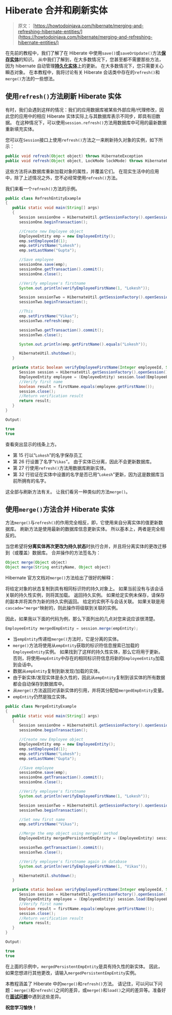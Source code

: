 # Hiberate 合并和刷新实体

> 原文： [https://howtodoinjava.com/hibernate/merging-and-refreshing-hibernate-entities/](https://howtodoinjava.com/hibernate/merging-and-refreshing-hibernate-entities/)

在先前的教程中，我们了解了在 Hiberate 中使用`save()`或`saveOrUpdate()`方法[**保存实体**](//howtodoinjava.com/hibernate/save-and-saveorupdate-for-saving-hibernate-entities/ "Save() and saveOrUpdate() for Saving Hibernate Entities")的知识。 从中我们了解到，在大多数情况下，您甚至都不需要那些方法，因为 hibernate 自动管理[**持久化实体**](//howtodoinjava.com/hibernate/hibernate-entity-persistence-lifecycle-states/ "Hibernate Entity / Persistence LifeCycle States")上的更新。 在大多数情况下，您只需要关心瞬态对象。 在本教程中，我将讨论有关 Hiberate 会话类中存在的`refresh()`和`merge()`方法的一些想法。

## 使用`refresh()`方法刷新 Hiberate 实体

有时，我们会遇到这样的情况：我们的应用数据库被某些外部应用/代理修改，因此您的应用中的相应 Hiberate 实体实际上与其数据库表示不同步，即具有旧数据。 在这种情况下，可以使用`session.refresh()`方法用数据库中可用的最新数据重新填充实体。

您可以在`Session`接口上使用`refresh()`方法之一来刷新持久对象的实例，如下所示：

```java
public void refresh(Object object) throws HibernateException
public void refresh(Object object, LockMode lockMode) throws HibernateException

```

这些方法将从数据库重新加载对象的属性，并覆盖它们。 在现实生活中的应用中，除了上述情况之外，您不必经常使用`refresh()`方法。

我们来看一个`refresh()`方法的示例。

```java
public class RefreshEntityExample
{
   public static void main(String[] args)
   {
      Session sessionOne = HibernateUtil.getSessionFactory().openSession();
      sessionOne.beginTransaction();

      //Create new Employee object
      EmployeeEntity emp = new EmployeeEntity();
      emp.setEmployeeId(1);
      emp.setFirstName("Lokesh");
      emp.setLastName("Gupta");

      //Save employee
      sessionOne.save(emp);
      sessionOne.getTransaction().commit();
      sessionOne.close();

      //Verify employee's firstname
      System.out.println(verifyEmployeeFirstName(1, "Lokesh"));

      Session sessionTwo = HibernateUtil.getSessionFactory().openSession();
      sessionTwo.beginTransaction();

      //This 
      emp.setFirstName("Vikas");
      sessionTwo.refresh(emp);

      sessionTwo.getTransaction().commit();
      sessionTwo.close();

      System.out.println(emp.getFirstName().equals("Lokesh"));

      HibernateUtil.shutdown();
   }  

   private static boolean verifyEmployeeFirstName(Integer employeeId, String firstName){
      Session session = HibernateUtil.getSessionFactory().openSession();
      EmployeeEntity employee = (EmployeeEntity) session.load(EmployeeEntity.class, employeeId);
      //Verify first name
      boolean result = firstName.equals(employee.getFirstName());
      session.close();
      //Return verification result
      return result;
   }
}

Output:

true
true

```

查看突出显示的线条上方。

*   第 15 行以“`Lokesh`”的名字保存员工
*   第 26 行设置了名字“`Vikas`”。 由于实体已分离，因此不会更新数据库。
*   第 27 行使用`refresh()`方法用数据库刷新实体。
*   第 32 行验证在实体中设置的名字是否已用“`Lokesh`”更新，因为这是数据库当前所拥有的名字。

这全部与刷新方法有关。 让我们看另一种类似的方法`merge()`。

## 使用`merge()`方法合并 Hiberate 实体

方法`merge()`与`refresh()`的作用完全相反，即，它使用来自分离实体的值更新数据库。 刷新方法是使用最新的数据库信息更新实体。 所以基本上，两者是完全相反的。

当您希望将**分离实体再次更改为持久状态**时执行合并，并且将分离实体的更改迁移到（或覆盖）数据库。 合并操作的方法签名为：

```java
Object merge(Object object)
Object merge(String entityName, Object object)

```

Hibernate 官方文档对`merge()`方法给出了很好的解释：

将给定对象的状态复制到具有相同标识符的持久对象上。 如果当前没有与该会话关联的持久性实例，则将其加载。 返回持久实例。 如果给定实例未保存，请保存的副本并将其作为新的持久实例返回。 给定的实例不与会话关联。 如果关联是用`cascade="merge"`映射的，则此操作将级联到关联的实例。

因此，如果我以下面的代码为例，那么下面列出的几点对您来说应该很清楚。

```java
EmployeeEntity mergedEmpEntity = session.merge(empEntity);

```

*   当`empEntity`传递给`merge()`方法时，它是分离的实体。
*   `merge()`方法将使用从`empEntity`获取的标识符信息搜索已加载的`EmployeeEntity`实例。 如果找到了这样的持久性实体，那么它将用于更新。 否则，将使用`empEntity`中存在的相同标识符信息将新的`EmployeeEntity`加载到会话中。
*   数据从`empEntity`复制到新发现/加载的实体。
*   由于新实体/发现实体是永久性的，因此从`empEntity`复制到该实体的所有数据都会自动保存到数据库中。
*   从`merge()`方法返回对该新实体的引用，并将其分配给`mergedEmpEntity`变量。
*   `empEntity`仍然是独立实体。

```java
public class MergeEntityExample
{
   public static void main(String[] args)
   {
      Session sessionOne = HibernateUtil.getSessionFactory().openSession();
      sessionOne.beginTransaction();

      //Create new Employee object
      EmployeeEntity emp = new EmployeeEntity();
      emp.setEmployeeId(1);
      emp.setFirstName("Lokesh");
      emp.setLastName("Gupta");

      //Save employee
      sessionOne.save(emp);
      sessionOne.getTransaction().commit();
      sessionOne.close();

      //Verify employee's firstname
      System.out.println(verifyEmployeeFirstName(1, "Lokesh"));

      Session sessionTwo = HibernateUtil.getSessionFactory().openSession();
      sessionTwo.beginTransaction();

      //Set new first name
      emp.setFirstName("Vikas");

      //Merge the emp object using merge() method
      EmployeeEntity mergedPersistentEmpEntity = (EmployeeEntity) sessionTwo.merge(emp);

      sessionTwo.getTransaction().commit();
      sessionTwo.close();

      //Verify employee's firstname again in database
      System.out.println(verifyEmployeeFirstName(1, "Vikas"));

      HibernateUtil.shutdown();
   }  

   private static boolean verifyEmployeeFirstName(Integer employeeId, String firstName){
      Session session = HibernateUtil.getSessionFactory().openSession();
      EmployeeEntity employee = (EmployeeEntity) session.load(EmployeeEntity.class, employeeId);
      //Verify first name
      boolean result = firstName.equals(employee.getFirstName());
      session.close();
      //Return verification result
      return result;
   }
}

Output:

true
true

```

在上面的示例中，`mergedPersistentEmpEntity`是具有持久性的新实体。 因此，如果您想进行其他更改，请输入`mergedPersistentEmpEntity`实例。

本教程涵盖了 Hiberate 中的`merge()`和`refresh()`方法。 请记住，可以问以下问题：`merge()`和`refresh()`之间的差异，或`merge()`和`load()`之间的差异等。准备好在[**面试问题**](//howtodoinjava.com/java-interview-questions/ "Java Interview Questions")中遇到这些差异。

**祝您学习愉快！**